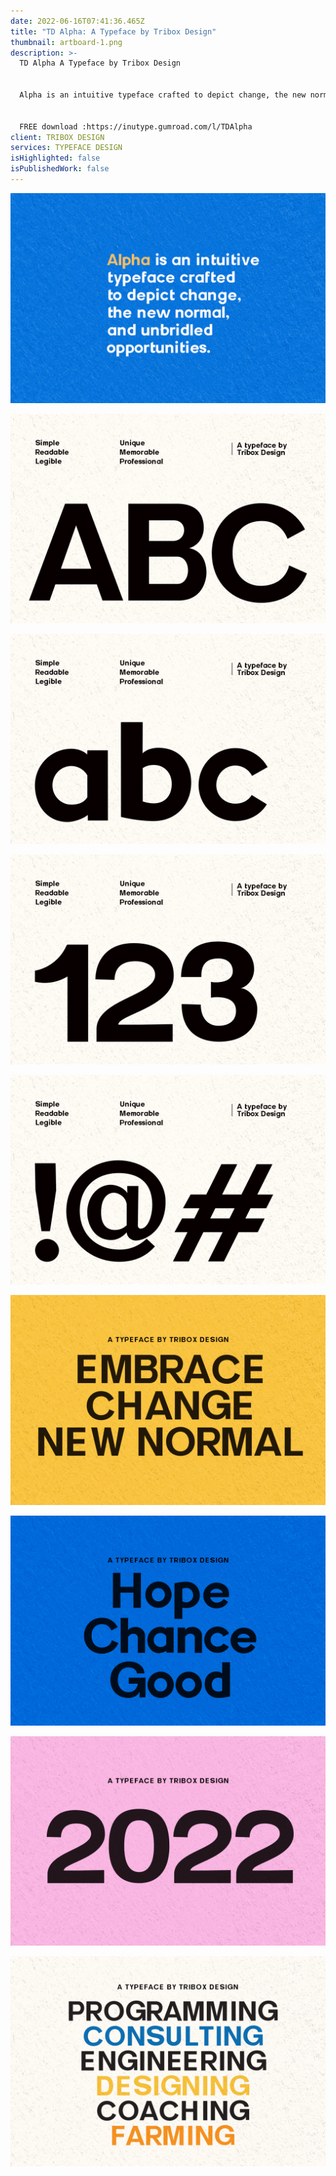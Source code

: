 ```yaml
---
date: 2022-06-16T07:41:36.465Z
title: "TD Alpha: A Typeface by Tribox Design"
thumbnail: artboard-1.png
description: >-
  TD Alpha A Typeface by Tribox Design


  Alpha is an intuitive typeface crafted to depict change, the new normal, and unbridled opportunities.


  FREE download :https://inutype.gumroad.com/l/TDAlpha
client: TRIBOX DESIGN
services: TYPEFACE DESIGN
isHighlighted: false
isPublishedWork: false
---
```

![](artboard-1-copy.png)

![](artboard-1-copy-2.png)

![](artboard-1-copy-3.png)

![](artboard-1-copy-8.png)

![](artboard-1-copy-9.png)

![](artboard-1-copy-4.png)

![](artboard-1-copy-5.png)

![](artboard-1-copy-6.png)

![](artboard-1-copy-7.png)